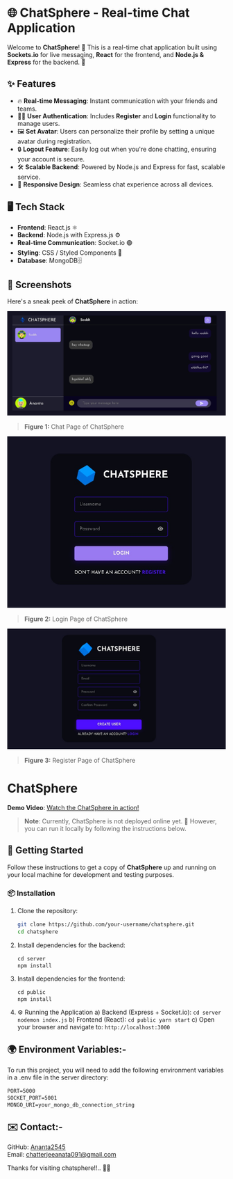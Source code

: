 # 🌐 ChatSphere - Real-time Chat Application

Welcome to **ChatSphere**! 🎉 This is a real-time chat application built using **Sockets.io** for live messaging, **React** for the frontend, and **Node.js & Express** for the backend. 🚀

## ✨ Features

- 🔥 **Real-time Messaging**: Instant communication with your friends and teams.
- 🧑‍💻 **User Authentication**: Includes **Register** and **Login** functionality to manage users.
- 🖼️ **Set Avatar**: Users can personalize their profile by setting a unique avatar during registration.
- 🔒 **Logout Feature**: Easily log out when you're done chatting, ensuring your account is secure.
- 🛠️ **Scalable Backend**: Powered by Node.js and Express for fast, scalable service.
- 📱 **Responsive Design**: Seamless chat experience across all devices.

## 🖥️ Tech Stack

- **Frontend**: React.js ⚛️
- **Backend**: Node.js with Express.js ⚙️
- **Real-time Communication**: Socket.io 🟢
- **Styling**: CSS / Styled Components 🎨
- **Database**: MongoDB🗄️

## 📸 Screenshots

Here's a sneak peek of **ChatSphere** in action:

![ChatSphere Chat Page](chat.jpeg) <!-- Replace with the actual path to the image -->
> **Figure 1:** Chat Page of ChatSphere

![ChatSphere login Page](login.jpeg) <!-- Replace with the actual path to the image -->
> **Figure 2:** Login Page of ChatSphere

![ChatSphere register Page](register.jpeg) <!-- Replace with the actual path to the image -->
> **Figure 3:** Register Page of ChatSphere

# ChatSphere

**Demo Video**: [Watch the ChatSphere in action!](https://drive.google.com/file/d/1xGOLNuuNyp9Ex8wu3JwdSWaTYccq8-DB/view?usp=sharing)



> **Note**: Currently, ChatSphere is not deployed online yet. 🚧 However, you can run it locally by following the instructions below.

## 🚀 Getting Started

Follow these instructions to get a copy of **ChatSphere** up and running on your local machine for development and testing purposes.

### 📦 Installation

1. Clone the repository:

   ```bash
   git clone https://github.com/your-username/chatsphere.git
   cd chatsphere
   ```
2. Install dependencies for the backend:
   ```
   cd server
   npm install
   ```
3. Install dependencies for the frontend:
   ```
   cd public
   npm install
   ```
4. ⚙️ Running the Application
  a) Backend (Express + Socket.io):
         ```
         cd server
         nodemon index.js
         ```
  b) Frontend (React):
         ```
         cd public
         yarn start
         ```
  c) Open your browser and navigate to:
         ```
         http://localhost:3000
         ```

## 🌍 Environment Variables:-
To run this project, you will need to add the following environment variables in a .env file in the server directory:
```
PORT=5000
SOCKET_PORT=5001
MONGO_URI=your_mongo_db_connection_string

```

## ✉️ Contact:-

GitHub: [Ananta2545](https://github.com/Ananta2545)<br/>
Email: chatterjeeanata091@gmail.com

Thanks for visiting chatsphere!!.. 🥰🥰


  


